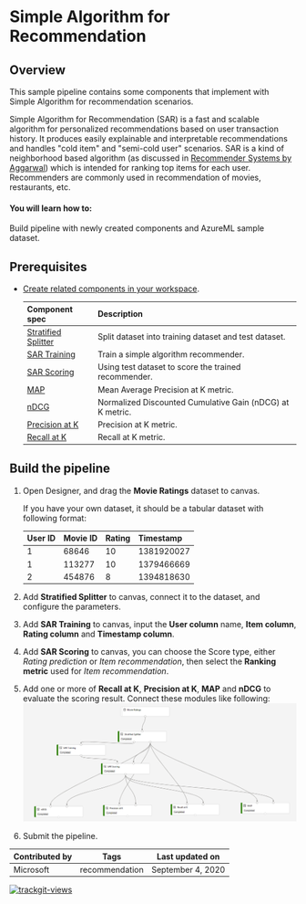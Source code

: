 # Simple Algorithm for Recommendation 

## Overview

This sample pipeline contains some components that implement with Simple Algorithm for recommendation scenarios.

Simple Algorithm for Recommendation (SAR) is a fast and scalable algorithm for personalized recommendations based on user transaction history. It produces easily explainable and interpretable recommendations and handles "cold item" and "semi-cold user" scenarios. SAR is a kind of neighborhood based algorithm (as discussed in [Recommender Systems by Aggarwal](https://dl.acm.org/doi/book/10.5555/2931100)) which is intended for ranking top items for each user. Recommenders are commonly used in recommendation of movies, restaurants, etc.

#### You will learn how to:

Build pipeline with newly created components and AzureML sample dataset.

## Prerequisites

- [Create related components in your workspace](../../tutorial/tutorial1-use-existing-components.md).

    | Component spec               | Description      |
    | --- |--- |
    |[Stratified Splitter](https://github.com/microsoft/recommenders/blob/master/reco_utils/azureml/azureml_designer_modules/module_specs/stratified_splitter.yaml)| Split dataset into training dataset and test dataset. |
    | [SAR Training](https://github.com/microsoft/recommenders/blob/master/reco_utils/azureml/azureml_designer_modules/module_specs/sar_train.yaml)| Train a simple algorithm recommender. |
    | [SAR Scoring](https://github.com/microsoft/recommenders/blob/master/reco_utils/azureml/azureml_designer_modules/module_specs/sar_score.yaml)| Using test dataset to score the trained recommender.|
    | [MAP](https://github.com/microsoft/recommenders/blob/master/reco_utils/azureml/azureml_designer_modules/module_specs/map.yaml)| Mean Average Precision at K metric. |
    | [nDCG](https://github.com/microsoft/recommenders/blob/master/reco_utils/azureml/azureml_designer_modules/module_specs/ndcg.yaml)| Normalized Discounted Cumulative Gain (nDCG) at K metric.|
    | [Precision at K](https://github.com/microsoft/recommenders/blob/master/reco_utils/azureml/azureml_designer_modules/module_specs/precision_at_k.yaml)| Precision at K metric. |
    | [Recall at K](https://github.com/microsoft/recommenders/blob/master/reco_utils/azureml/azureml_designer_modules/module_specs/recall_at_k.yaml)| Recall at K metric. |

## Build the pipeline

1. Open Designer, and drag the **Movie Ratings** dataset to canvas.

   If you have your own dataset, it should be a tabular dataset with following format:

   | User ID | Movie ID | Rating | Timestamp |
   | ---     | ---      | ---    | ---       |
   | 1 | 68646 | 10 | 1381920027|  
   | 1 | 113277 | 10| 1379466669| 
   | 2 | 454876 | 8 | 1394818630| 

1. Add **Stratified Splitter** to canvas, connect it to the dataset, and configure the parameters.

1. Add **SAR Training** to canvas, input the **User column** name, **Item column**, **Rating column** and **Timestamp column**.

1. Add **SAR Scoring** to canvas, you can choose the Score type, either *Rating prediction* or *Item recommendation*, then select the **Ranking metric** used for *Item recommendation*.

1. Add one or more of **Recall at K**, **Precision at K**, **MAP** and **nDCG** to evaluate the scoring result. Connect these modules like following:
![](./sar-pipeline.png)

1. Submit the pipeline.




| Contributed by | Tags | Last updated on | 
|---|---|---|
| Microsoft |recommendation| September 4, 2020 |

<a href="https://trackgit.com">
<img src="https://us-central1-trackgit-analytics.cloudfunctions.net/token/ping/kj17l9rpqyso4du9nmjk" alt="trackgit-views" />
</a>